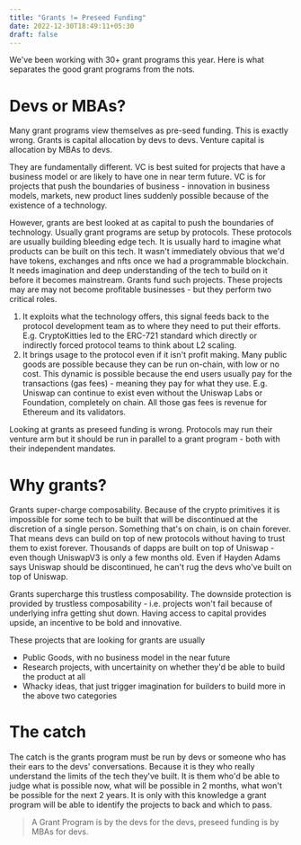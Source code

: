 ```yaml
---
title: "Grants != Preseed Funding"
date: 2022-12-30T18:49:11+05:30
draft: false
---
```


We've been working with 30+ grant programs this year. Here is what separates the good grant programs from the nots.

# Devs or MBAs?
Many grant programs view themselves as pre-seed funding. This is exactly wrong. 
Grants is capital allocation by devs to devs.
Venture capital is allocation by MBAs to devs. 

They are fundamentally different. VC is best suited for projects that have a business model or are likely to have one in near term future. VC is for projects that push the boundaries of business - innovation in business models, markets, new product lines suddenly possible because of the existence of a technology.

However, grants are best looked at as capital to push the boundaries of technology. Usually grant programs are setup by protocols. These protocols are usually building bleeding edge tech. It is usually hard to imagine what products can be built on this tech. It wasn't immediately obvious that we'd have tokens, exchanges and nfts once we had a programmable blockchain. It needs imagination and deep understanding of the tech to build on it before it becomes mainstream. Grants fund such projects. These projects may are may not become profitable businesses - but they perform two critical roles.
1. It exploits what the technology offers, this signal feeds back to the protocol development team as to where they need to put their efforts. E.g. CryptoKitties led to the ERC-721 standard which directly or indirectly forced protocol teams to think about L2 scaling.
2. It brings usage to the protocol even if it isn't profit making. Many public goods are possible because they can be run on-chain, with low or no cost. This dynamic is possible because the end users usually pay for the transactions (gas fees) - meaning they pay for what they use. E.g. Uniswap can continue to exist even without the Uniswap Labs or Foundation, completely on chain. All those gas fees is revenue for Ethereum and its validators.

Looking at grants as preseed funding is wrong. Protocols may run their venture arm but it should be run in parallel to a grant program - both with their independent mandates.

# Why grants?
Grants super-charge composability. Because of the crypto primitives it is impossible for some tech to be built that will be discontinued at the discretion of a single person. Something that's on chain, is on chain forever. That means devs can build on top of new protocols without having to trust them to exist forever. Thousands of dapps are built on top of Uniswap - even though UniswapV3 is only a few months old. Even if Hayden Adams says Uniswap should be discontinued, he can't rug the devs who've built on top of Uniswap. 

Grants supercharge this trustless composability. The downside protection is provided by trustless composability - i.e. projects won't fail because of underlying infra getting shut down. Having access to capital provides upside, an incentive to be bold and innovative. 

These projects that are looking for grants are usually
- Public Goods, with no business model in the near future
- Research projects, with uncertainity on whether they'd be able to build the product at all
- Whacky ideas, that just trigger imagination for builders to build more in the above two categories

# The catch
The catch is the grants program must be run by devs or someone who has their ears to the devs' conversations. Because it is they who really understand the limits of the tech they've built. It is them who'd be able to judge what is possible now, what will be possible in 2 months, what won't be possible for the next 2 years. It is only with this knowledge a grant program will be able to identify the projects to back and which to pass.

> A Grant Program is by the devs for the devs, preseed funding is by MBAs for devs.
